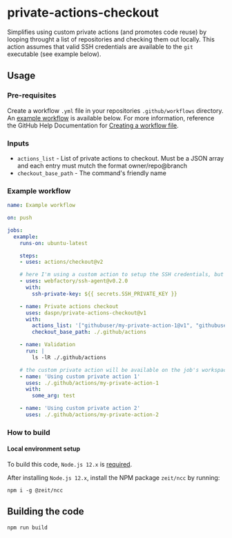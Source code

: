 # private-actions-checkout

Simplifies using custom private actions (and promotes code reuse) by looping throught a list of repositories and checking them out locally. 
This action assumes that valid SSH credentials are available to the `git` executable (see example below).

## Usage

### Pre-requisites
Create a workflow `.yml` file in your repositories `.github/workflows` directory. An [example workflow](#example-workflow) is available below. For more information, reference the GitHub Help Documentation for [Creating a workflow file](https://help.github.com/en/articles/configuring-a-workflow#creating-a-workflow-file).

### Inputs

* `actions_list` - List of private actions to checkout. Must be a JSON array and each entry must mutch the format owner/repo@branch
* `checkout_base_path` - The command's friendly name

### Example workflow

```yaml
name: Example workflow

on: push

jobs:
  example:
    runs-on: ubuntu-latest

    steps:
    - uses: actions/checkout@v2

    # here I'm using a custom action to setup the SSH credentials, but you can choose any other approach
    - uses: webfactory/ssh-agent@v0.2.0
      with:
        ssh-private-key: ${{ secrets.SSH_PRIVATE_KEY }}

    - name: Private actions checkout
      uses: daspn/private-actions-checkout@v1
      with:
        actions_list: '["githubuser/my-private-action-1@v1", "githubuser/my-private-action-2@v1"]'
        checkout_base_path: ./.github/actions

    - name: Validation
      run: |
        ls -lR ./.github/actions

    # the custom private action will be available on the job's workspace
    - name: 'Using custom private action 1'
      uses: ./.github/actions/my-private-action-1
      with:
        some_arg: test

    - name: 'Using custom private action 2'
      uses: ./.github/actions/my-private-action-2
```

### How to build

#### Local environment setup

To build this code, `Node.js 12.x` is [required](https://nodejs.org/en/download/current/).

After installing `Node.js 12.x`, install the NPM package `zeit/ncc` by running:

```console
npm i -g @zeit/ncc
```

## Building the code

```console
npm run build
```
